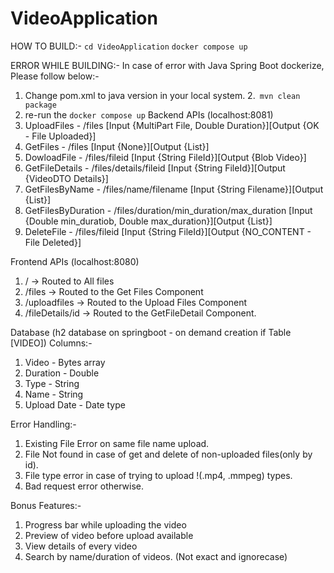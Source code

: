 # VideoApplication
HOW TO BUILD:-
`cd VideoApplication`
`docker compose up`

ERROR WHILE BUILDING:-
In case of error with Java Spring Boot dockerize, Please follow below:-
1. Change pom.xml to java version in your local system.
2.` mvn clean package`
3. re-run the `docker compose up`
Backend APIs (localhost:8081)
  1. UploadFiles - /files [Input {MultiPart File, Double Duration}][Output {OK - File Uploaded}]
  2. GetFiles - /files [Input {None}][Output {List<File>}]
  3. DowloadFile - /files/fileid [Input {String FileId}][Output {Blob Video}]
  4. GetFileDetails -  /files/details/fileid [Input {String FileId}][Output {VideoDTO Details}]
  5. GetFilesByName - /files/name/filename [Input {String Filename}][Output {List<VideoDTO>}]
  6. GetFilesByDuration - /files/duration/min_duration/max_duration  [Input {Double min_duratiob, Double max_duration}][Output {List<VideoDTO>}]
  7. DeleteFile - /files/fileid [Input {String FileId}][Output {NO_CONTENT - File Deleted}]

Frontend APIs (localhost:8080)
  1. / -> Routed to All files
  2. /files -> Routed to the Get Files Component
  3. /uploadfiles -> Routed to the Upload Files Component
  4. /fileDetails/id -> Routed to the GetFileDetail Component.

Database (h2 database on springboot - on demand creation if Table [VIDEO])
Columns:-
  1. Video - Bytes array
  2. Duration - Double
  3. Type - String
  4. Name - String
  5. Upload Date - Date type

Error Handling:-
  1. Existing File Error on same file name upload.
  2. File Not found in case of get and delete of non-uploaded files(only by id).
  3. File type error in case of trying to upload !(.mp4, .mmpeg) types.
  4. Bad request error otherwise.

Bonus Features:-
1. Progress bar while uploading the video
2. Preview of video before upload available
3. View details of every video
4. Search by name/duration of videos. (Not exact and ignorecase)
  
